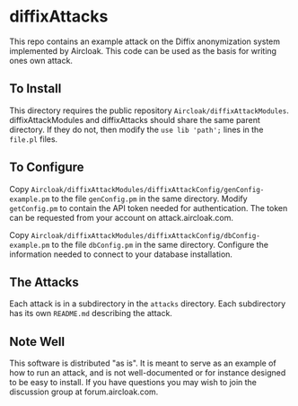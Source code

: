 # diffixAttacks

This repo contains an example attack on the Diffix anonymization system implemented by Aircloak. This code can be used as the basis for writing ones own attack.

## To Install

This directory requires the public repository `Aircloak/diffixAttackModules`. diffixAttackModules and diffixAttacks should share the same parent directory. If they do not, then modify the `use lib 'path';` lines in the `file.pl` files.

## To Configure

Copy `Aircloak/diffixAttackModules/diffixAttackConfig/genConfig-example.pm` to the file `genConfig.pm` in the same directory. Modify `getConfig.pm` to contain the API token needed for authentication. The token can be requested from your account on attack.aircloak.com.

Copy `Aircloak/diffixAttackModules/diffixAttackConfig/dbConfig-example.pm` to the file `dbConfig.pm` in the same directory. Configure the information needed to connect to your database installation.

## The Attacks

Each attack is in a subdirectory in the `attacks` directory. Each subdirectory has its own `README.md` describing the attack.

## Note Well

This software is distributed "as is". It is meant to serve as an example of how to run an attack, and is not well-documented or for instance designed to be easy to install. If you have questions you may wish to join the discussion group at forum.aircloak.com.
